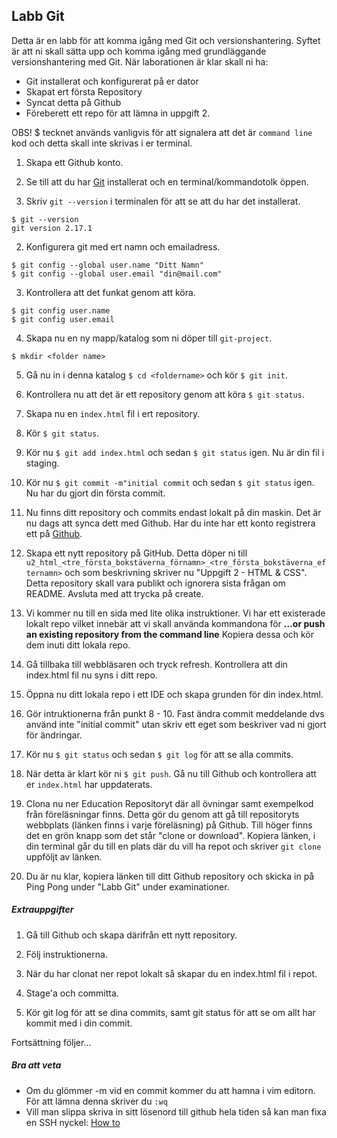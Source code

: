 ## Labb Git

Detta är en labb för att komma igång med Git och versionshantering. Syftet är att ni skall sätta upp och komma igång med grundläggande versionshantering med Git. När laborationen är klar skall ni ha:
* Git installerat och konfigurerat på er dator
* Skapat ert första Repository
* Syncat detta på Github
* Föreberett ett repo för att lämna in uppgift 2.

OBS! $ tecknet används vanligvis för att signalera att det är ```command line``` kod och detta skall inte skrivas i er terminal.

1. Skapa ett Github konto.

1. Se till att du har [Git](https://git-scm.com/downloads) installerat och en terminal/kommandotolk öppen.

1. Skriv ```git --version``` i terminalen för att se att du har det installerat.

```
$ git --version
git version 2.17.1
```

2. Konfigurera git med ert namn och emailadress.
```
$ git config --global user.name "Ditt Namn"
$ git config --global user.email "din@mail.com"
```

3. Kontrollera att det funkat genom att köra.
```
$ git config user.name
$ git config user.email
```

4. Skapa nu en ny mapp/katalog som ni döper till ```git-project```.

```
$ mkdir <folder name>
```

5. Gå nu in i denna katalog ```$ cd <foldername>``` och kör ```$ git init```.

6. Kontrollera nu att det är ett repository genom att köra ```$ git status```.

7. Skapa nu en ```index.html``` fil i ert repository.

8. Kör ```$ git status```.

9. Kör nu ```$ git add index.html``` och sedan ```$ git status``` igen. Nu är din fil i staging.

10. Kör nu ```$ git commit -m"initial commit``` och sedan ```$ git status``` igen. Nu har du gjort din första commit.

11. Nu finns ditt repository och commits endast lokalt på din maskin. Det är nu dags att synca dett med Github. Har du inte har ett konto registrera ett på [Github](https://www.github.com).

12. Skapa ett nytt repository på GitHub. Detta döper ni till ```u2_html_<tre_första_bokstäverna_förnamn>_<tre_första_bokstäverna_efternamn>``` och som beskrivning skriver nu "Uppgift 2 - HTML & CSS". Detta repository skall vara publikt och ignorera sista frågan om README. Avsluta med att trycka på create.

13. Vi kommer nu till en sida med lite olika instruktioner. Vi har ett existerade lokalt repo vilket innebär att vi skall använda kommandona för **…or push an existing repository from the command line** Kopiera dessa och kör dem inuti ditt lokala repo.

14. Gå tillbaka till webbläsaren och tryck refresh. Kontrollera att din index.html fil nu syns i ditt repo.

15. Öppna nu ditt lokala repo i ett IDE och skapa grunden för din index.html.

16. Gör intruktionerna från punkt 8 - 10. Fast ändra commit meddelande dvs använd inte "initial commit" utan skriv ett eget som beskriver vad ni gjort för ändringar.

17. Kör nu ```$ git status``` och sedan ```$ git log``` för att se alla commits.

18. När detta är klart kör ni ```$ git push```. Gå nu till Github och kontrollera att er ```index.html``` har uppdaterats.

19. Clona nu ner Education Repositoryt där all övningar samt exempelkod från föreläsningar finns. Detta gör du genom att gå till repositoryts webbplats (länken finns i varje föreläsning) på Github. Till höger finns det en grön knapp som det står "clone or download". Kopiera länken, i din terminal går du till en plats där du vill ha repot och skriver ```git clone``` uppföljt av länken.

20. Du är nu klar, kopiera länken till ditt Github repository och skicka in på Ping Pong under "Labb Git" under examinationer.

##### Extrauppgifter

1. Gå till Github och skapa därifrån ett nytt repository.

1. Följ instruktionerna.

1. När du har clonat ner repot lokalt så skapar du en index.html fil i repot.

1. Stage'a och committa.

1. Kör git log för att se dina commits, samt git status för att se om allt har kommit med i din commit.

Fortsättning följer...

##### Bra att veta

* Om du glömmer -m vid en commit kommer du att hamna i vim editorn. För att lämna denna skriver du ```:wq```
* Vill man slippa skriva in sitt lösenord till github hela tiden så kan man fixa en SSH nyckel: [How to](https://help.github.com/articles/adding-a-new-ssh-key-to-your-github-account/)